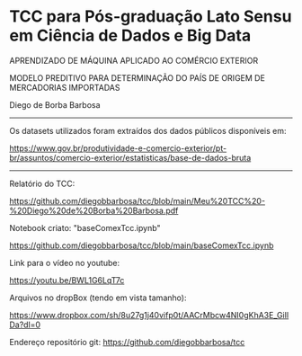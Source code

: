 # TCC para Pós-graduação Lato Sensu em Ciência de Dados e Big Data

APRENDIZADO DE MÁQUINA APLICADO AO COMÉRCIO EXTERIOR

MODELO PREDITIVO PARA DETERMINAÇÃO DO PAÍS DE ORIGEM DE MERCADORIAS IMPORTADAS 

Diego de Borba Barbosa

-----------------------------------------------------------------------------
Os datasets utilizados foram extraídos dos dados públicos disponíveis em:

https://www.gov.br/produtividade-e-comercio-exterior/pt-br/assuntos/comercio-exterior/estatisticas/base-de-dados-bruta

------------------------------------------------------------------------------

Relatório do TCC:

https://github.com/diegobbarbosa/tcc/blob/main/Meu%20TCC%20-%20Diego%20de%20Borba%20Barbosa.pdf

Notebook criato: "baseComexTcc.ipynb"

https://github.com/diegobbarbosa/tcc/blob/main/baseComexTcc.ipynb

Link para o vídeo no youtube: 

https://youtu.be/BWL1G6LqT7c

Arquivos no dropBox (tendo em vista tamanho):

https://www.dropbox.com/sh/8u27g1j40vifp0t/AACrMbcw4NI0gKhA3E_GiIlDa?dl=0

Endereço repositório git: https://github.com/diegobbarbosa/tcc
